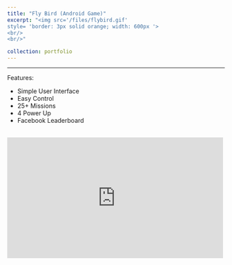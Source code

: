 ```yaml
---
title: "Fly Bird (Android Game)"
excerpt: "<img src='/files/flybird.gif'
style= 'border: 3px solid orange; width: 600px '>
<br/>
<br/>"

collection: portfolio
---
```

<hr>

Features:
* Simple User Interface
* Easy Control
* 25+ Missions
* 4 Power Up
* Facebook Leaderboard
<br/>
<iframe width="500" height="280" src="https://www.youtube.com/embed/BDL_jW89bX0" frameborder="0" allow="accelerometer; autoplay; clipboard-write; encrypted-media; gyroscope; picture-in-picture" allowfullscreen></iframe>
